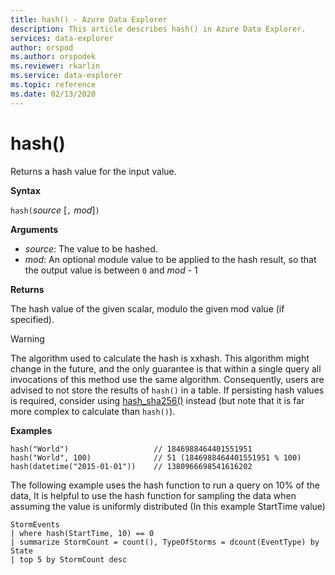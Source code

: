 ```yaml
---
title: hash() - Azure Data Explorer
description: This article describes hash() in Azure Data Explorer.
services: data-explorer
author: orspod
ms.author: orspodek
ms.reviewer: rkarlin
ms.service: data-explorer
ms.topic: reference
ms.date: 02/13/2020
---
```

# hash()

Returns a hash value for the input value.

**Syntax**

`hash(`*source* [`,` *mod*]`)`

**Arguments**

* *source*: The value to be hashed.
* *mod*: An optional module value to be applied to the hash result, so that
  the output value is between `0` and *mod* - 1

**Returns**

The hash value of the given scalar, modulo the given mod value (if specified).

> [!WARNING]
> The algorithm used to calculate the hash is xxhash.
> This algorithm might change in the future, and the only guarantee is that
> within a single query all invocations of this method use the same algorithm.
> Consequently, users are advised to not store the results of `hash()` in a
> table. If persisting hash values is required, consider using
> [hash_sha256()](./sha256hashfunction.md) instead (but note that
> it is far more complex to calculate than `hash()`).

**Examples**

```kusto
hash("World")                   // 1846988464401551951
hash("World", 100)              // 51 (1846988464401551951 % 100)
hash(datetime("2015-01-01"))    // 1380966698541616202
```

The following example uses the hash function to run a query on 10% of the data,
It is helpful to use the hash function for sampling the data when assuming the value is uniformly distributed (In this example StartTime value)

<!-- csl: https://help.kusto.windows.net:443/Samples -->
```kusto
StormEvents 
| where hash(StartTime, 10) == 0
| summarize StormCount = count(), TypeOfStorms = dcount(EventType) by State 
| top 5 by StormCount desc
```
